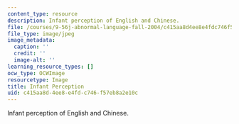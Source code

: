 ```yaml
---
content_type: resource
description: Infant perception of English and Chinese.
file: /courses/9-56j-abnormal-language-fall-2004/c415aa8d4ee8e4fdc746f57eb8a2e10c_chp_abLang.jpg
file_type: image/jpeg
image_metadata:
  caption: ''
  credit: ''
  image-alt: ''
learning_resource_types: []
ocw_type: OCWImage
resourcetype: Image
title: Infant Perception
uid: c415aa8d-4ee8-e4fd-c746-f57eb8a2e10c
---
```

Infant perception of English and Chinese.